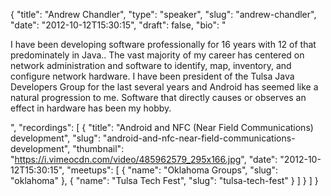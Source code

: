 {
  "title": "Andrew Chandler",
  "type": "speaker",
  "slug": "andrew-chandler",
  "date": "2012-10-12T15:30:15",
  "draft": false,
  "bio": "<p>I have been developing software professionally for 16 years with 12 of that predominately in Java.. The vast majority of my career has centered on network administration and software to identify, map, inventory, and configure network hardware. I have been president of the Tulsa Java Developers Group for the last several years and Android has seemed like a natural progression to me. Software that directly causes or observes an effect in hardware has been my hobby.</p>",
  "recordings": [
    {
      "title": "Android and NFC (Near Field Communications) development",
      "slug": "android-and-nfc-near-field-communications-development",
      "thumbnail": "https://i.vimeocdn.com/video/485962579_295x166.jpg",
      "date": "2012-10-12T15:30:15",
      "meetups": [
        {
          "name": "Oklahoma Groups",
          "slug": "oklahoma"
        },
        {
          "name": "Tulsa Tech Fest",
          "slug": "tulsa-tech-fest"
        }
      ]
    }
  ]
}
